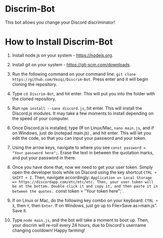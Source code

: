 # Discrim-Bot
This bot allows you change your Discord discriminator!

# How to Install Discrim-Bot

1. Install node.js on your system - https://nodejs.org.

2. Install git on your system - https://git-scm.com/downloads.

3. Run the following command on your command line: `git clone https://github.com/Vezqi/Discrim-Bot`. Press enter and it will begin cloning the repository.

4. Type `cd Discrim-Bot`, and hit enter. This will put you into the folder with the cloned repository.

5. Run `npm install --save discord.js`, hit enter. This will install the Discord.js modules. It may take a few moments to install depending on the speed of your computer. 

6. Once Discord.js is installed, type (If on Linux/Mac, `nano main.js`, and if on Windows, just do (notepad main.js) , and hit enter. This will let you edit the code, so that you can input your password and your token.

7. Using the arrow keys, navigate to where you see `const password = "Your password here";`. Erase the text in between the quotation marks, and put your password in there. 

8. Once you have done that, now we need to get your user token. Simply open the developer tools while on Discord using the key shortcut `CTRL + SHIFT + I`. Then, navigate accordingly: `Application => Local Storage => https://discordapp.com/etc/etc/etc. Then, your user token will be at the bottom. Double click it and copy it, and then paste it in between the quotes. `const token = "Your token here";`.

9. If on Linux or Mac, do the following key combo on your keyboard: `CTRL + X`, then `Y`, then `Enter`. If on Windows, just go up to File>Save as>main.js". Save it.

10. Type `node main.js`, and the bot will take a moment to boot up. Then, your discrim will re-roll every 24 hours, due to Discord's username changing cooldown! Happy farming!
